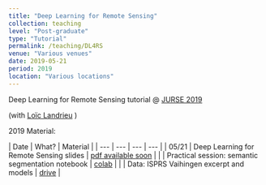 ```yaml
---
title: "Deep Learning for Remote Sensing"
collection: teaching
level: "Post-graduate"
type: "Tutorial"
permalink: /teaching/DL4RS
venue: "Various venues"
date: 2019-05-21
period: 2019
location: "Various locations"
---
```


Deep Learning for Remote Sensing tutorial @ [JURSE 2019](http://jurse2019.org/)

(with [Loïc Landrieu](https://loiclandrieu.com/) )


2019 Material:

| Date | What? | Material |
| --- | --- | --- |  --- |
| 05/21 | Deep Learning for Remote Sensing slides  | [pdf available soon]() |
|       | Practical session: semantic segmentation notebook | [colab](https://colab.research.google.com/drive/1Om2H3T9Kt4CtBBMieN0JHdR5-ZqJ1Cbe) |
|       | Data: ISPRS Vaihingen excerpt and models | [drive](https://drive.google.com/open?id=10AgLjM52sbEsMSO44tC7yvh93IFKcfv_) |

